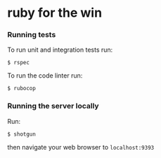 # ruby for the win

### Running tests

To run unit and integration tests run:
```
$ rspec
```
To run the code linter run:
```
$ rubocop
```

### Running the server locally

Run:
```
$ shotgun
```
then navigate your web browser to `localhost:9393`
